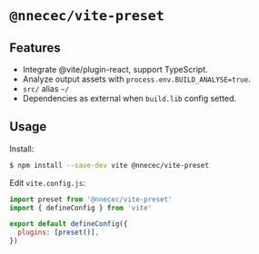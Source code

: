 # `@nnecec/vite-preset`

## Features

- Integrate @vite/plugin-react, support TypeScript.
- Analyze output assets with `process.env.BUILD_ANALYSE=true`.
- `src/` alias `~/`
- Dependencies as external when `build.lib` config setted.

## Usage

Install:

```bash
$ npm install --save-dev vite @nnecec/vite-preset
```

Edit `vite.config.js`:

```js
import preset from '@nnecec/vite-preset'
import { defineConfig } from 'vite'

export default defineConfig({
  plugins: [preset()],
})
```
